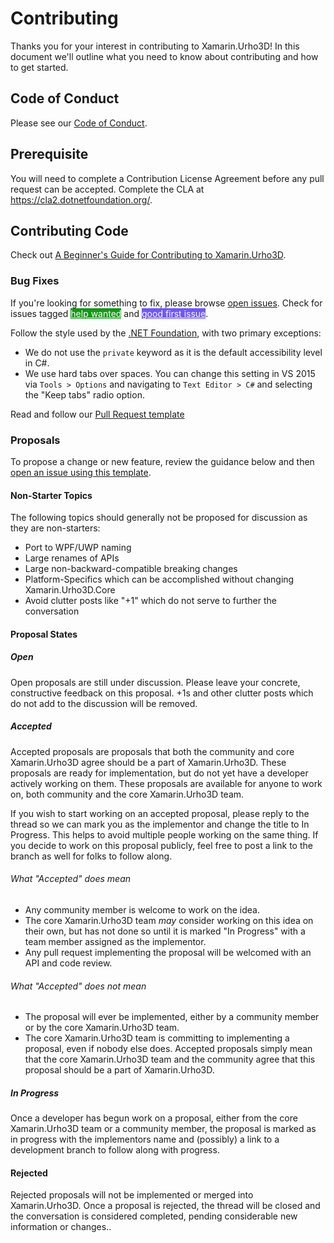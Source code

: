 # Contributing

Thanks you for your interest in contributing to Xamarin.Urho3D! In this document we'll outline what you need to know about contributing and how to get started.

## Code of Conduct

Please see our [Code of Conduct](CODE_OF_CONDUCT.md).

## Prerequisite

You will need to complete a Contribution License Agreement before any pull request can be accepted. Complete the CLA at https://cla2.dotnetfoundation.org/.

## Contributing Code

Check out [A Beginner's Guide for Contributing to Xamarin.Urho3D](https://blog.xamarin.com/beginners-guide-contributing-xamarin-urho3d/).

### Bug Fixes

If you're looking for something to fix, please browse [open issues](https://github.com/xamarin/Urho3D/issues). Check for issues tagged <a href="https://github.com/xamarin/Urho3D/issues?q=is%3Aissue+is%3Aopen+label%3A%22help+wanted%22" class="label v-align-text-top labelstyle-159818 linked-labelstyle-159818" data-ga-click="Maintainer label education banner, dismiss, repository_nwo:xamarin/Urho3D; context:issues; label_name:help wanted; public:true; repo_has_help_wanted_label:true; repo_has_good_first_issue_label:false; shows_go_to_labels:true" data-octo-click="maintainer_label_education" data-octo-dimensions="action:click_label,actor_id:41873,user_id:790012,repository_id:54213490,repository_nwo:xamarin/Urho3D,context:issues,label_name:help wanted,public:true,repo_has_help_wanted_label:true,repo_has_good_first_issue_label:false,shows_go_to_labels:true" style="background-color: #159818; color: #fff" title="Label: help wanted">help wanted</a> and <a href="https://github.com/xamarin/Urho3D/issues?q=is%3Aissue+is%3Aopen+label%3A%22good+first+issue%22" class="label v-align-text-top labelstyle-7057ff linked-labelstyle-7057ff" data-ga-click="Maintainer label education banner, dismiss, repository_nwo:xamarin/Urho3D; context:issues; label_name:good first issue; public:true; repo_has_help_wanted_label:true; repo_has_good_first_issue_label:false; shows_go_to_labels:true" data-octo-click="maintainer_label_education" data-octo-dimensions="action:click_label,actor_id:41873,user_id:790012,repository_id:54213490,repository_nwo:xamarin/Urho3D,context:issues,label_name:good first issue,public:true,repo_has_help_wanted_label:true,repo_has_good_first_issue_label:false,shows_go_to_labels:true" style="background-color: #7057ff; color: #fff" title="Label: good first issue">good first issue</a>.

Follow the style used by the [.NET Foundation](https://github.com/dotnet/corefx/blob/master/Documentation/coding-guidelines/coding-style.md), with two primary exceptions:

- We do not use the `private` keyword as it is the default accessibility level in C#.
- We use hard tabs over spaces. You can change this setting in VS 2015 via `Tools > Options` and navigating to `Text Editor > C#` and selecting the "Keep tabs" radio option.

Read and follow our [Pull Request template](https://github.com/xamarin/Urho3D/blob/master/PULL_REQUEST_TEMPLATE.md)

### Proposals

To propose a change or new feature, review the guidance below and then [open an issue using this template](https://github.com/xamarin/Urho3D/issues/new?labels=enhancement,proposal-open&body=%23%23Summary%0APlease%20provide%20a%20brief%20summary%20of%20your%20proposal.%20Two%20to%20three%20sentences%20is%20best%20here.%0A%0A%23%23API%20Changes%0A%0AInclude%20a%20list%20of%20all%20API%20changes%2C%20additions%2C%20subtractions%20as%20would%20be%20required%20by%20your%20proposal.%20These%20APIs%20should%20be%20considered%20placeholders%2C%20so%20the%20naming%20is%20not%20as%20important%20as%20getting%20the%20concepts%20correct.%20If%20possible%20you%20should%20include%20some%20%22example%22%20code%20of%20usage%20of%20your%20new%20API.%0A%0Ae.g.%0A%0AIn%20order%20to%20facilitate%20the%20new%20Shiny%20Button%20api%2C%20a%20bool%20is%20added%20to%20the%20Button%20class.%20This%20is%20done%20as%20a%20bool%20because%20it%20is%20simpler%20to%20data%20bind%20and%20other%20reasons...%0A%0A%20%20%20%20var%20button%20%3D%20new%20Button%20()%3B%0A%20%20%20%20button.MakeShiny%20%3D%20true%3B%20%2F%2F%20new%20API%0A%0AThe%20MakeShiny%20API%20works%20even%20if%20the%20button%20is%20already%20visible.%0A%0A%23%23Intended%20Use%20Case%0AProvide%20a%20detailed%20example%20of%20where%20your%20proposal%20would%20be%20used%20and%20for%20what%20purpose.).

#### Non-Starter Topics
The following topics should generally not be proposed for discussion as they are non-starters:

* Port to WPF/UWP naming
* Large renames of APIs
* Large non-backward-compatible breaking changes
* Platform-Specifics which can be accomplished without changing Xamarin.Urho3D.Core
* Avoid clutter posts like "+1" which do not serve to further the conversation

#### Proposal States
##### Open
Open proposals are still under discussion. Please leave your concrete, constructive feedback on this proposal. +1s and other clutter posts which do not add to the discussion will be removed.

##### Accepted
Accepted proposals are proposals that both the community and core Xamarin.Urho3D agree should be a part of Xamarin.Urho3D. These proposals are ready for implementation, but do not yet have a developer actively working on them. These proposals are available for anyone to work on, both community and the core Xamarin.Urho3D team.

If you wish to start working on an accepted proposal, please reply to the thread so we can mark you as the implementor and change the title to In Progress. This helps to avoid multiple people working on the same thing. If you decide to work on this proposal publicly, feel free to post a link to the branch as well for folks to follow along.

###### What "Accepted" does mean
* Any community member is welcome to work on the idea.
* The core Xamarin.Urho3D team _may_ consider working on this idea on their own, but has not done so until it is marked "In Progress" with a team member assigned as the implementor.
* Any pull request implementing the proposal will be welcomed with an API and code review.

###### What "Accepted" does not mean
* The proposal will ever be implemented, either by a community member or by the core Xamarin.Urho3D team.
* The core Xamarin.Urho3D team is committing to implementing a proposal, even if nobody else does. Accepted proposals simply mean that the core Xamarin.Urho3D team and the community agree that this proposal should be a part of Xamarin.Urho3D.

##### In Progress
Once a developer has begun work on a proposal, either from the core Xamarin.Urho3D team or a community member, the proposal is marked as in progress with the implementors name and (possibly) a link to a development branch to follow along with progress.

#### Rejected
Rejected proposals will not be implemented or merged into Xamarin.Urho3D. Once a proposal is rejected, the thread will be closed and the conversation is considered completed, pending considerable new information or changes..
